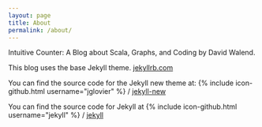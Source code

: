 ```yaml
---
layout: page
title: About
permalink: /about/
---
```


Intuitive Counter: A Blog about Scala, Graphs, and Coding by David Walend.

This blog uses the base Jekyll theme. [jekyllrb.com](http://jekyllrb.com/)

You can find the source code for the Jekyll new theme at:
{% include icon-github.html username="jglovier" %} /
[jekyll-new](https://github.com/jglovier/jekyll-new)

You can find the source code for Jekyll at
{% include icon-github.html username="jekyll" %} /
[jekyll](https://github.com/jekyll/jekyll)
